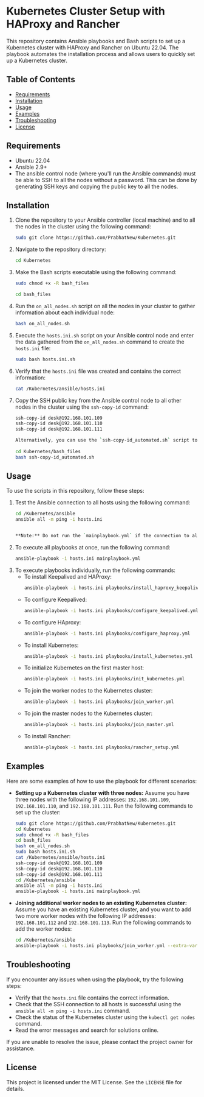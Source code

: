 # Kubernetes Cluster Setup with HAProxy and Rancher

This repository contains Ansible playbooks and Bash scripts to set up a Kubernetes cluster with HAProxy and Rancher on Ubuntu 22.04. The playbook automates the installation process and allows users to quickly set up a Kubernetes cluster.

## Table of Contents
- [Requirements](#requirements)
- [Installation](#installation)
- [Usage](#usage)
- [Examples](#examples)
- [Troubleshooting](#troubleshooting)
- [License](#license)

## Requirements
- Ubuntu 22.04
- Ansible 2.9+
- The ansible control node (where you'll run the Ansible commands) must be able to SSH to all the nodes without a password. This can be done by generating SSH keys and copying the public key to all the nodes.

## Installation
1. Clone the repository to your Ansible controller (local machine) and to all the nodes in the cluster using the following command:
   `````sh
   sudo git clone https://github.com/PrabhatNew/Kubernetes.git
   

2. Navigate to the repository directory:
   ````sh 
   cd Kubernetes
   

3. Make the Bash scripts executable using the following command:
   ````sh
   sudo chmod +x -R bash_files
   ````
   ````sh
   cd bash_files
   ````

4. Run the `on_all_nodes.sh` script on all the nodes in your cluster to gather information about each individual node:
   ````sh
   bash on_all_nodes.sh
   

5. Execute the `hosts.ini.sh` script on your Ansible control node and enter the data gathered from the `on_all_nodes.sh` command to create the `hosts.ini` file:
   ````sh
   sudo bash hosts.ini.sh
   

6. Verify that the `hosts.ini` file was created and contains the correct information:
   ````sh
   cat /Kubernetes/ansible/hosts.ini
   

7. Copy the SSH public key from the Ansible control node to all other nodes in the cluster using the `ssh-copy-id` command:
   ````sh
   ssh-copy-id desk@192.168.101.109
   ssh-copy-id desk@192.168.101.110
   ssh-copy-id desk@192.168.101.111
   
   Alternatively, you can use the `ssh-copy-id_automated.sh` script to automate this process:
  
   cd Kubernetes/bash_files
   bash ssh-copy-id_automated.sh
   

## Usage
To use the scripts in this repository, follow these steps:

1. Test the Ansible connection to all hosts using the following command:
   ````sh
   cd /Kubernetes/ansible
   ansible all -m ping -i hosts.ini 
   

   **Note:** Do not run the `mainplaybook.yml` if the connection to all hosts has not passed. Instead, run the playbooks individually.

2. To execute all playbooks at once, run the following command:
   ````sh
   ansible-playbook -i hosts.ini mainplaybook.yml 
   

3. To execute playbooks individually, run the following commands:
   - To install Keepalived and HAProxy:
     ```sh
     ansible-playbook -i hosts.ini playbooks/install_haproxy_keepalived.yml
     ```
   - To configure Keepalived:
     ```sh
     ansible-playbook -i hosts.ini playbooks/configure_keepalived.yml
     ```
   - To configure HAproxy:
     ```sh
     ansible-playbook -i hosts.ini playbooks/configure_haproxy.yml
     ```
   - To install Kubernetes:
     ```sh
     ansible-playbook -i hosts.ini playbooks/install_kubernetes.yml 
     ```
   - To initialize Kubernetes on the first master host:
     ```sh
     ansible-playbook -i hosts.ini playbooks/init_kubernetes.yml
     ```
   - To join the worker nodes to the Kubernetes cluster:
     ```sh
     ansible-playbook -i hosts.ini playbooks/join_worker.yml 
     ```
   - To join the master nodes to the Kubernetes cluster:
     ```sh
     ansible-playbook -i hosts.ini playbooks/join_master.yml 
     ```
   - To install Rancher:
     ```sh
     ansible-playbook -i hosts.ini playbooks/rancher_setup.yml 
     ```

## Examples
Here are some examples of how to use the playbook for different scenarios:

- **Setting up a Kubernetes cluster with three nodes:** Assume you have three nodes with the following IP addresses: `192.168.101.109`, `192.168.101.110`, and `192.168.101.111`. Run the following commands to set up the cluster:

  ````sh
  sudo git clone https://github.com/PrabhatNew/Kubernetes.git
  cd Kubernetes
  sudo chmod +x -R bash_files
  cd bash_files
  bash on_all_nodes.sh
  sudo bash hosts.ini.sh
  cat /Kubernetes/ansible/hosts.ini
  ssh-copy-id desk@192.168.101.109
  ssh-copy-id desk@192.168.101.110
  ssh-copy-id desk@192.168.101.111
  cd /Kubernetes/ansible
  ansible all -m ping -i hosts.ini 
  ansible-playbook -i hosts.ini mainplaybook.yml 
  

- **Joining additional worker nodes to an existing Kubernetes cluster:** Assume you have an existing Kubernetes cluster, and you want to add two more worker nodes with the following IP addresses: `192.168.101.112` and `192.168.101.113`. Run the following commands to add the worker nodes:

  ````sh
  cd /Kubernetes/ansible
  ansible-playbook -i hosts.ini playbooks/join_worker.yml --extra-vars "node_ips=192.168.101.112,192.168.101.113"
  

## Troubleshooting
If you encounter any issues when using the playbook, try the following steps:

- Verify that the `hosts.ini` file contains the correct information.
- Check that the SSH connection to all hosts is successful using the `ansible all -m ping -i hosts.ini` command.
- Check the status of the Kubernetes cluster using the `kubectl get nodes` command.
- Read the error messages and search for solutions online.

If you are unable to resolve the issue, please contact the project owner for assistance.

## License
This project is licensed under the MIT License. See the `LICENSE` file for details.